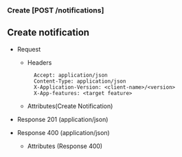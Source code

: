 ### Create [POST /notifications]

## **Create notification**

+ Request
    + Headers

            Accept: application/json
            Content-Type: application/json
            X-Application-Version: <client-name>/<version>
            X-App-features: <target feature>
          
    + Attributes(Create Notification)

+ Response 201 (application/json)
    
+ Response 400 (application/json)
              
    + Attributes (Response 400)

<!-- include(../error_responses.md) -->

